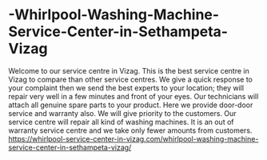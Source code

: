# -Whirlpool-Washing-Machine-Service-Center-in-Sethampeta-Vizag
Welcome to our service centre in Vizag. This is the best service centre in Vizag to compare than other service centres. We give a quick response to your complaint then we send the best experts to your location; they will repair very well in a few minutes and front of your eyes. Our technicians will attach all genuine spare parts to your product. Here we provide door-door service and warranty also. We will give priority to the customers. Our service centre will repair all kind of washing machines. It is an out of warranty service centre and we take only fewer amounts from customers.  https://whirlpool-service-center-in-vizag.com/whirlpool-washing-machine-service-center-in-sethampeta-vizag/

